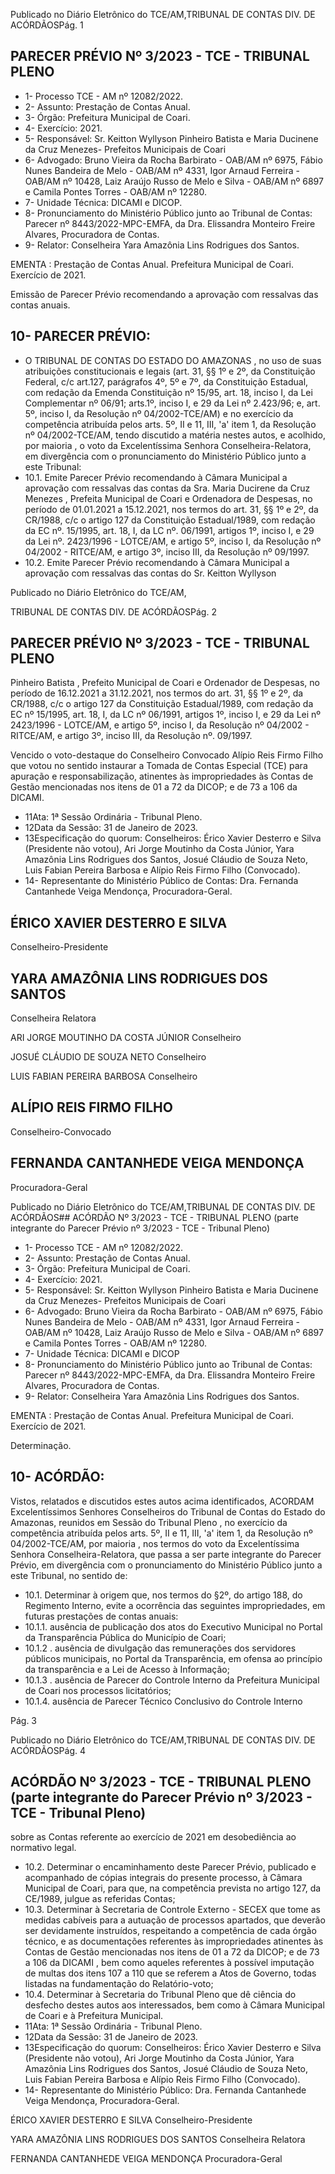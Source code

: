 Publicado  no  Diário  Eletrônico do TCE/AM,TRIBUNAL DE CONTAS DIV. DE ACÓRDÃOSPág. 1

## PARECER PRÉVIO Nº 3/2023 - TCE - TRIBUNAL PLENO

- 1- Processo TCE - AM nº 12082/2022.
- 2- Assunto: Prestação de Contas Anual.
- 3- Órgão: Prefeitura Municipal de Coari.
- 4- Exercício: 2021.
- 5- Responsável: Sr.  Keitton  Wyllyson  Pinheiro  Batista    e  Maria  Ducinene  da  Cruz Menezes- Prefeitos Municipais de Coari
- 6- Advogado: Bruno  Vieira  da  Rocha  Barbirato  -  OAB/AM  nº  6975,  Fábio  Nunes Bandeira de Melo - OAB/AM nº 4331, Igor Arnaud Ferreira - OAB/AM nº 10428, Laiz Araújo Russo de Melo e Silva - OAB/AM nº 6897 e Camila Pontes Torres - OAB/AM nº 12280.
- 7- Unidade Técnica: DICAMI e DICOP.
- 8- Pronunciamento  do  Ministério  Público  junto  ao  Tribunal  de  Contas: Parecer  nº 8443/2022-MPC-EMFA,  da  Dra.  Elissandra  Monteiro  Freire  Alvares,  Procuradora  de Contas.
- 9- Relator: Conselheira Yara Amazônia Lins Rodrigues dos Santos.

EMENTA :  Prestação  de  Contas  Anual.    Prefeitura Municipal de Coari.  Exercício de 2021.

Emissão de Parecer Prévio recomendando a aprovação com ressalvas das contas anuais.

## 10-  PARECER PRÉVIO:

- O  TRIBUNAL  DE  CONTAS  DO  ESTADO  DO  AMAZONAS ,  no  uso  de  suas atribuições  constitucionais  e  legais  (art.  31,  §§  1º  e  2º,  da  Constituição  Federal,  c/c art.127,  parágrafos  4º,  5º  e  7º,  da  Constituição  Estadual,  com  redação  da  Emenda Constituição nº 15/95, art. 18, inciso I, da Lei Complementar nº 06/91; arts.1º, inciso I, e 29  da  Lei  nº  2.423/96;  e,  art.  5º,  inciso  I,  da  Resolução  nº  04/2002-TCE/AM)  e  no exercício da competência atribuída pelos arts. 5º, II e 11, III, 'a' item 1, da Resolução nº 04/2002-TCE/AM, tendo discutido a matéria nestes autos, e acolhido, por maioria , o voto da Excelentíssima Senhora Conselheira-Relatora, em divergência com o pronunciamento do Ministério Público junto a este Tribunal:
- 10.1. Emite Parecer Prévio recomendando à Câmara Municipal a aprovação  com  ressalvas das  contas  da Sra. Maria  Ducirene  da Cruz Menezes , Prefeita Municipal de Coari e Ordenadora de Despesas, no período de 01.01.2021 a 15.12.2021, nos termos do art. 31, §§  1º e 2º, da  CR/1988,  c/c  o  artigo 127  da  Constituição Estadual/1989,  com  redação  da  EC  nº.  15/1995,  art.  18,  I,  da  LC  nº. 06/1991, artigos 1º, inciso I, e 29 da Lei nº. 2423/1996 - LOTCE/AM, e artigo  5º,  inciso  I,  da  Resolução  nº  04/2002  - RITCE/AM, e artigo 3º, inciso III, da Resolução nº 09/1997.
- 10.2. Emite Parecer Prévio recomendando à Câmara Municipal a aprovação  com  ressalvas das  contas  do Sr. Keitton  Wyllyson

Publicado  no  Diário  Eletrônico do TCE/AM,

TRIBUNAL DE CONTAS DIV. DE ACÓRDÃOSPág. 2

## PARECER PRÉVIO Nº 3/2023 - TCE - TRIBUNAL PLENO

Pinheiro Batista , Prefeito Municipal de Coari e Ordenador de Despesas, no período de 16.12.2021 a 31.12.2021, nos termos do art. 31, §§  1º e 2º, da  CR/1988,  c/c  o  artigo 127  da  Constituição Estadual/1989,  com  redação  da  EC  nº  15/1995,  art.  18,  I,  da  LC  nº 06/1991, artigos 1º, inciso I, e 29 da Lei nº 2423/1996 - LOTCE/AM, e artigo  5º,  inciso  I,  da  Resolução  nº  04/2002  - RITCE/AM, e artigo 3º, inciso III, da Resolução nº. 09/1997.

Vencido o voto-destaque do Conselheiro Convocado Alípio Reis Firmo Filho que votou no sentido instaurar a Tomada  de Contas Especial (TCE) para apuração e responsabilização,  atinentes  às  impropriedades  às  Contas  de  Gestão  mencionadas nos itens de 01 a 72 da DICOP; e de 73 a 106 da DICAMI.

- 11Ata: 1ª Sessão Ordinária - Tribunal Pleno.
- 12Data da Sessão: 31 de Janeiro de 2023.
- 13Especificação do quorum: Conselheiros: Érico Xavier Desterro e Silva (Presidente não votou), Ari Jorge Moutinho da Costa Júnior, Yara Amazônia Lins Rodrigues dos Santos, Josué Cláudio de Souza Neto, Luis Fabian Pereira Barbosa e Alípio Reis Firmo Filho (Convocado).
- 14-  Representante do Ministério Público de Contas: Dra. Fernanda Cantanhede Veiga Mendonça, Procuradora-Geral.

## ÉRICO XAVIER DESTERRO E SILVA

Conselheiro-Presidente

## YARA AMAZÔNIA LINS RODRIGUES DOS SANTOS

Conselheira Relatora

ARI JORGE MOUTINHO DA COSTA JÚNIOR Conselheiro

JOSUÉ CLÁUDIO DE SOUZA NETO Conselheiro

LUIS FABIAN PEREIRA BARBOSA Conselheiro

## ALÍPIO REIS FIRMO FILHO

Conselheiro-Convocado

## FERNANDA CANTANHEDE VEIGA MENDONÇA

Procuradora-Geral

Publicado  no  Diário  Eletrônico do TCE/AM,TRIBUNAL DE CONTAS DIV. DE ACÓRDÃOS## ACÓRDÃO Nº 3/2023 - TCE - TRIBUNAL PLENO (parte integrante do Parecer Prévio nº 3/2023 - TCE - Tribunal Pleno)

- 1- Processo TCE - AM nº 12082/2022.
- 2- Assunto: Prestação de Contas Anual.
- 3- Órgão: Prefeitura Municipal de Coari.
- 4- Exercício: 2021.
- 5- Responsável: Sr. Keitton  Wyllyson  Pinheiro  Batista  e  Maria  Ducinene  da  Cruz Menezes- Prefeitos Municipais de Coari
- 6- Advogado: Bruno Vieira da Rocha Barbirato - OAB/AM nº 6975, Fábio Nunes Bandeira de  Melo  -  OAB/AM  nº  4331,  Igor  Arnaud  Ferreira  -  OAB/AM  nº    10428,  Laiz  Araújo Russo de Melo e Silva - OAB/AM nº 6897 e Camila Pontes Torres - OAB/AM nº 12280.
- 7- Unidade Técnica: DICAMI e DICOP
- 8- Pronunciamento  do  Ministério  Público  junto  ao  Tribunal  de  Contas: Parecer  nº 8443/2022-MPC-EMFA,  da  Dra.  Elissandra  Monteiro  Freire  Alvares,  Procuradora  de Contas.
- 9- Relator: Conselheira Yara Amazônia Lins Rodrigues dos Santos.

EMENTA :  Prestação  de  Contas  Anual.    Prefeitura Municipal de Coari. Exercício de 2021.

Determinação.

## 10-  ACÓRDÃO:

Vistos,  relatados  e  discutidos  estes  autos  acima  identificados, ACORDAM Excelentíssimos Senhores Conselheiros do Tribunal de Contas do Estado do Amazonas, reunidos em Sessão do Tribunal Pleno , no exercício da competência atribuída pelos arts. 5º, II e 11, III, 'a' item 1, da Resolução nº 04/2002-TCE/AM, por maioria , nos termos do voto da Excelentíssima Senhora Conselheira-Relatora, que passa a ser parte integrante do Parecer Prévio, em divergência com o pronunciamento do Ministério Público junto a este Tribunal, no sentido de:

- 10.1. Determinar à  origem que,  nos  termos  do  §2º,  do  artigo  188,  do Regimento Interno, evite a ocorrência das seguintes impropriedades, em futuras prestações de contas anuais:
- 10.1.1. ausência  de  publicação  dos  atos  do  Executivo  Municipal  no Portal da Transparência Pública do Município de Coari;
- 10.1.2 . ausência de divulgação das remunerações  dos  servidores públicos municipais, no Portal da Transparência, em ofensa ao princípio da transparência e a Lei de Acesso à Informação;
- 10.1.3 . ausência de Parecer do Controle Interno da Prefeitura Municipal de Coari nos processos licitatórios;
- 10.1.4. ausência  de  Parecer  Técnico  Conclusivo  do  Controle  Interno

Pág. 3

Publicado  no  Diário  Eletrônico do TCE/AM,TRIBUNAL DE CONTAS DIV. DE ACÓRDÃOSPág. 4

## ACÓRDÃO Nº 3/2023 - TCE - TRIBUNAL PLENO (parte integrante do Parecer Prévio nº 3/2023 - TCE - Tribunal Pleno)

sobre  as  Contas  referente  ao  exercício  de  2021  em  desobediência  ao normativo legal.

- 10.2. Determinar o  encaminhamento  deste  Parecer  Prévio,  publicado  e acompanhado  de  cópias  integrais  do  presente  processo,  à  Câmara Municipal de Coari, para que, na competência prevista no artigo 127, da CE/1989, julgue as referidas Contas;
- 10.3. Determinar à  Secretaria  de  Controle  Externo  -  SECEX  que  tome  as medidas  cabíveis  para  a  autuação  de  processos  apartados,  que deverão  ser  devidamente  instruídos,  respeitando  a  competência  de cada órgão técnico, e as documentações referentes às impropriedades atinentes às Contas de Gestão mencionadas nos itens de 01 a 72 da DICOP;  e  de  73  a  106  da  DICAMI ,  bem  como  aqueles  referentes  à possível  imputação  de  multas  dos  itens 107  a  110 que  se  referem  a Atos de Governo, todas listadas na fundamentação do Relatório-voto;
- 10.4. Determinar à Secretaria do Tribunal Pleno que dê ciência do desfecho destes autos aos interessados, bem como à Câmara Municipal de Coari e à Prefeitura Municipal.
- 11Ata: 1ª Sessão Ordinária - Tribunal Pleno.
- 12Data da Sessão: 31 de Janeiro de 2023.
- 13Especificação do quorum: Conselheiros: Érico Xavier Desterro e Silva (Presidente não votou), Ari Jorge Moutinho da Costa Júnior, Yara Amazônia Lins Rodrigues dos Santos, Josué Cláudio de Souza Neto, Luis Fabian Pereira Barbosa e Alípio Reis Firmo Filho (Convocado).
- 14-  Representante do Ministério Público: Dra. Fernanda Cantanhede Veiga Mendonça, Procuradora-Geral.

ÉRICO XAVIER DESTERRO E SILVA Conselheiro-Presidente

YARA AMAZÔNIA LINS RODRIGUES DOS SANTOS Conselheira Relatora

FERNANDA CANTANHEDE VEIGA MENDONÇA Procuradora-Geral